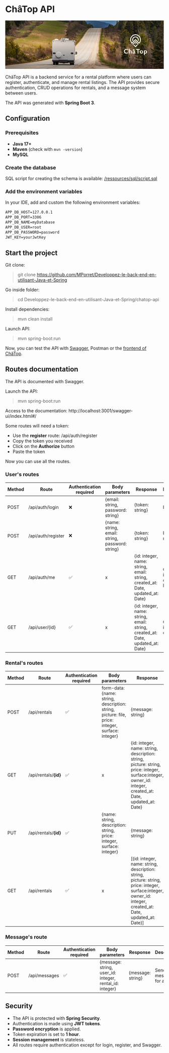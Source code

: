 # ChâTop API

![ChâTop cover](/src/assets/1666686016025_P3_Banner_V2.png)

ChâTop API is a backend service for a rental platform where users can register, authenticate, and manage rental listings. The API provides secure authentication, CRUD operations for rentals, and a message system between users.

The API was generated with **Spring Boot 3**.

## Configuration

### Prerequisites

- **Java 17+**
- **Maven** (check with `mvn -version`)
- **MySQL**

### Create the database

SQL script for creating the schema is available: [/ressources/sql/script.sql](../ressources/sql/script.sql)

### Add the environment variables

In your IDE, add and custom the following environment variables:
```
APP_DB_HOST=127.0.0.1
APP_DB_PORT=3306
APP_DB_NAME=myDatabase
APP_DB_USER=root
APP_DB_PASSWORD=password
JWT_KEY=yourJwtKey
```

## Start the project

Git clone:
> git clone https://github.com/MPorret/Developpez-le-back-end-en-utilisant-Java-et-Spring

Go inside folder:
> cd  Developpez-le-back-end-en-utilisant-Java-et-Spring/chatop-api

Install dependencies:
> mvn clean install

Launch API:
> mvn spring-boot:run
 
Now, you can test the API with [Swagger](http://localhost:3001/swagger-ui/index.html#/), Postman or the [frontend of ChâTop](https://github.com/MPorret/Developpez-le-back-end-en-utilisant-Java-et-Spring).

## Routes documentation

The API is documented with Swagger.

Launch the API:
> mvn spring-boot:run

Access to the documentation: http://localhost:3001/swagger-ui/index.html#/

Some routes will need a token:
- Use the **register** route: /api/auth/register
- Copy the token you received
- Click on the **Authorize** button
- Paste the token

Now you can use all the routes.

### User's routes

| Method | Route              | Authentication required | Body parameters                                         | Response                                                                                        | Description                        |
|--------|--------------------|-------------------------|---------------------------------------------------------|-------------------------------------------------------------------------------------------------|------------------------------------|
| POST   | /api/auth/login    | ❌                       | {email: string,<br/>password: string}                   | {token: string}                                                                                 | Log an user                        |
| POST   | /api/auth/register | ❌                       | {name: string,<br/>email: string,<br/>password: string} | {token: string}                                                                                 | Register un new user               |
| GET    | /api/auth/me       | ✅                       | x                                                       | {id: integer,<br/>name: string,<br/>email: string,<br/>created_at: Date,<br/>updated_at: Date}  | Get information of the logged user |
| GET    | /api/user/{id}     | ✅                       | x                                                       | {id: integer,<br/>name: string,<br/>email: string,<br/>created_at: Date,<br/>updated_at: Date}  | Get information of an user         |

### Rental's routes
| Method | Route                 | Authentication required | Body parameters                                                                                                  | Response                                                                                                                                                                                     | Description              |
|--------|-----------------------|-------------------------|------------------------------------------------------------------------------------------------------------------|----------------------------------------------------------------------------------------------------------------------------------------------------------------------------------------------|--------------------------|
| POST   | /api/rentals          | ✅                       | form-data: {name: string,<br/>description: string,<br/>picture: file,<br/> price: integer,<br/>surface: integer} | {message: string}                                                                                                                                                                            | Add a new rental         |
| GET    | /api/rentals/**{id}** | ✅                       | x                                                                                                                | {id: integer,<br/>name: string,<br/>description: string, <br/>picture: string,<br/>price: integer,<br/>surface:integer,<br/>owner_id: integer,<br/>created_at: Date,<br/>updated_at: Date}   | Get a specific rental    |
| PUT    | /api/rentals/**{id}** | ✅                       | {name: string,<br/>description: string,<br/> price: integer,<br/>surface: integer}                               | {message: string}                                                                                                                                                                            | Update a specific rental |
| GET    | /api/rentals          | ✅                       | x                                                                                                                | [{id: integer,<br/>name: string,<br/>description: string, <br/>picture: string,<br/>price: integer,<br/>surface:integer,<br/>owner_id: integer,<br/>created_at: Date,<br/>updated_at: Date}] | Get all rentals          |

### Message's route
| Method | Route         | Authentication required | Body parameters                                                 | Response          | Description                 |
|--------|---------------|-------------------------|-----------------------------------------------------------------|-------------------|-----------------------------|
| POST   | /api/messages | ✅                       | {message: string,<br/>user_id: integer,<br/>rental_id: integer} | {message: string} | Send a message for a rental |

## Security

- The API is protected with **Spring Security**.
- Authentication is made using **JWT tokens**.
- **Password encryption** is applied.
- Token expiration is set to **1 hour**.
- **Session management** is stateless.
- All routes require authentication except for login, register, and Swagger.
